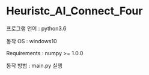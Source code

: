 # Heuristc_AI_Connect_Four

프로그램 언어 : python3.6

동작 OS : windows10

Requirements : numpy >= 1.0.0

동작 방법 : main.py 실행

